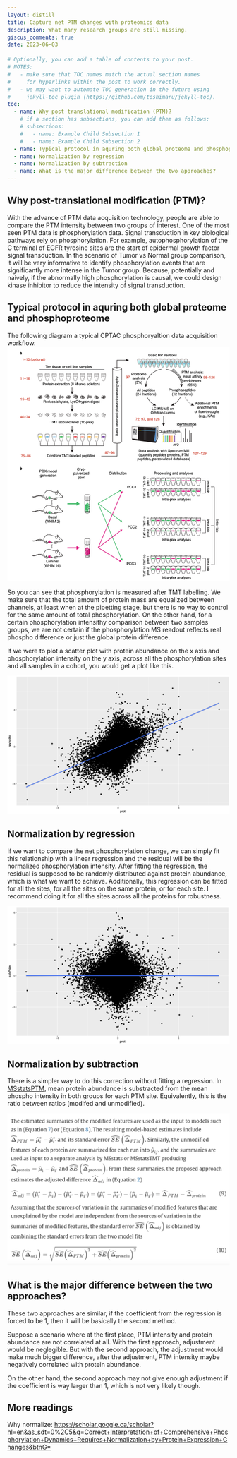```yaml
---
layout: distill
title: Capture net PTM changes with proteomics data
description: What many research groups are still missing.
giscus_comments: true
date: 2023-06-03

# Optionally, you can add a table of contents to your post.
# NOTES:
#   - make sure that TOC names match the actual section names
#     for hyperlinks within the post to work correctly.
#   - we may want to automate TOC generation in the future using
#     jekyll-toc plugin (https://github.com/toshimaru/jekyll-toc).
toc:
  - name: Why post-translational modification (PTM)?
    # if a section has subsections, you can add them as follows:
    # subsections:
    #   - name: Example Child Subsection 1
    #   - name: Example Child Subsection 2
  - name: Typical protocol in aquring both global proteome and phosphoproteome
  - name: Normalization by regression
  - name: Normalization by subtraction
  - name: What is the major difference between the two approaches?
---
```


## Why post-translational modification (PTM)?

With the advance of PTM data acquisition technology, people are able to compare the PTM intensity between two groups of interest. One of the most seen PTM data is phosphorylation data. Signal transduction in key biological pathways rely on phosphorylation. For example, autophosphorylation of the C terminal of EGFR tyrosine sites are the start of epidermal growth factor signal transduction. In the scenario of Tumor vs Normal group comparison, it will be very informative to identify phosphorylation events that are significantly more intense in the Tumor group. Because, potentially and naively, if the abnormally high phosphorylation is causal, we could design kinase inhibitor to reduce the intensity of signal transduction.

## Typical protocol in aquring both global proteome and phosphoproteome

The following diagram a typical CPTAC phosphoryaltion data acquisition workflow.
![protocol](/assets/img/protocol.png)

So you can see that phosphorylation is measured after TMT labelling. We make sure that the total amount of protein mass are equalized between channels, at least when at the pipetting stage, but there is no way to control for the same amount of total phosphorylation. On the other hand, for a certain phosphorylation intensithy comparison between two samples groups, we are not certain if the phosphorylation MS readout reflects real phospho difference or just the global protein difference.

If we were to plot a scatter plot with protein abundance on the x axis and phosphorylation intensity on the y axis, across all the phosphorylation sites and all samples in a cohort, you would get a plot like this.

![phospho](/assets/img/prot_phospho.png)

## Normalization by regression

If we want to compare the net phosphorylation change, we can simply fit this relationship with a linear regression and the residual will be the normalized phosphorylation intensity. After fitting the regression, the residual is supposed to be randomly distributed against protein abundance, which is what we want to achieve. Additionally, this regression can be fitted for all the sites, for all the sites on the same protein, or for each site. I recommend doing it for all the sites across all the proteins for robustness.

![phospho](/assets/img/prot_phospho_after.png)

## Normalization by subtraction

There is a simpler way to do this correction without fitting a regression. In [MSstatsPTM](https://scholar.google.ca/scholar?hl=en&as_sdt=0%2C5&q=MSstatsPTM%3A+statistical+relative+quantification+of+posttranslational+modifications+in+bottom-up+mass+spectrometry-based+proteomics&btnG=), mean protein abundance is substracted from the mean phospho intensity in both groups for each PTM site. Equivalently, this is the ratio between ratios (modifed and unmodified).

![msstats](/assets/img/msstats.png)

## What is the major difference between the two approaches?

These two approaches are similar, if the coefficient from the regression is forced to be 1, then it will be basically the second method.

Suppose a scenario where at the first place, PTM intensity and protein abundance are not correlated at all. With the first approach, adjustment would be neglegible. But with the second approach, the adjustment would make much bigger difference, after the adjustment, PTM intensity maybe negatively correlated with protein abundance.

On the other hand, the second approach may not give enough adjustment if the coefficient is way larger than 1, which is not very likely though.

## More readings

Why normalize:
https://scholar.google.ca/scholar?hl=en&as_sdt=0%2C5&q=Correct+Interpretation+of+Comprehensive+Phosphorylation+Dynamics+Requires+Normalization+by+Protein+Expression+Changes&btnG=
